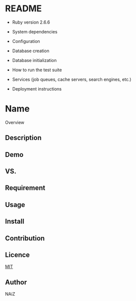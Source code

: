 # README

* Ruby version 2.6.6

* System dependencies

* Configuration

* Database creation

* Database initialization

* How to run the test suite

* Services (job queues, cache servers, search engines, etc.)

* Deployment instructions

Name
====

Overview

## Description

## Demo

## VS. 

## Requirement

## Usage

## Install

## Contribution

## Licence

[MIT](LICENCE)

## Author

NAiZ
